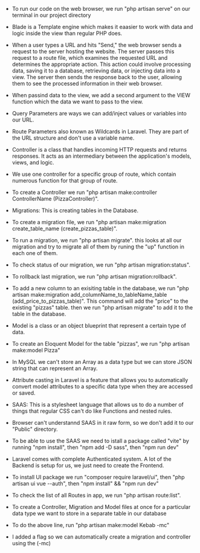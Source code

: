 -   To run our code on the web browser, we run "php artisan serve" on our terminal in our project directory

-   Blade is a Template engine which makes it eaasier to work with data and logic inside the view than regular PHP does.

-   When a user types a URL and hits "Send," the web browser sends a request to the server hosting the website. The server passes this request to a route file, which examines the requested URL and determines the appropriate action. This action could involve processing data, saving it to a database, retrieving data, or injecting data into a view. The server then sends the response back to the user, allowing them to see the processed information in their web browser.

-   When passind data to the view, we add a second argument to the VIEW function which the data we want to pass to the view.

-   Query Parameters are ways we can add/inject values or variables into our URL.

-   Route Parameters also known as Wildcards in Laravel. They are part of the URL structure and don't use a variable name.

-   Controller is a class that handles incoming HTTP requests and returns responses. It acts as an intermediary between the application's models, views, and logic.

-   We use one controller for a specific group of route, which contain numerous function for that group of route.

-   To create a Controller we run "php artisan make:controller ControllerName (PizzaController)".

-   Migrations: This is creating tables in the Database.

-   To create a migration file, we run "php artisan make:migration create_table_name (create_pizzas_table)".

-   To run a migration, we run "php artisan migrate". this looks at all our migration and try to migrate all of them by runing the "up" function in each one of them.

-   To check status of our migration, we run "php artisan migration:status".

-   To rollback last migration, we run "php artisan migration:rollback".

-   To add a new column to an exisiting table in the database, we run "php artisan make:migration add_columnName_to_tableName_table (add_price_to_pizzas_table)". This command will add the "price" to the existing "pizzas" table. then we run "php artisan migrate" to add it to the table in the database.

-   Model is a class or an object blueprint that represent a certain type of data.

-   To create an Eloquent Model for the table "pizzas", we run "php artisan make:model Pizza"

-   In MySQL we can't store an Array as a data type but we can store JSON string that can represent an Array.

-   Attribute casting in Laravel is a feature that allows you to automatically convert model attributes to a specific data type when they are accessed or saved.

-   SAAS: This is a stylesheet language that allows us to do a number of things that regular CSS can't do like Functions and nested rules.

-   Browser can't understannd SAAS in it raw form, so we don't add it to our "Public" directory.

-   To be able to use the SAAS we need to istall a package called "vite" by running "npm install", then "npm add -D sass", then "npm run dev"

-   Laravel comes with complete Authenticated system. A lot of the Backend is setup for us, we just need to create the Frontend.

-   To install UI package we run "composer require laravel/ui", then "php artisan ui vue --auth", then "npm install" && "npm run dev"

-   To check the list of all Routes in app, we run "php artisan route:list".

-   To create a Controller, Migration and Model files at once for a particular data type we want to store in a separate table in our database

-   To do the above line, run "php artisan make:model Kebab -mc"

-   I added a flag so we can automatically create a migration and controller using the (-mc)

